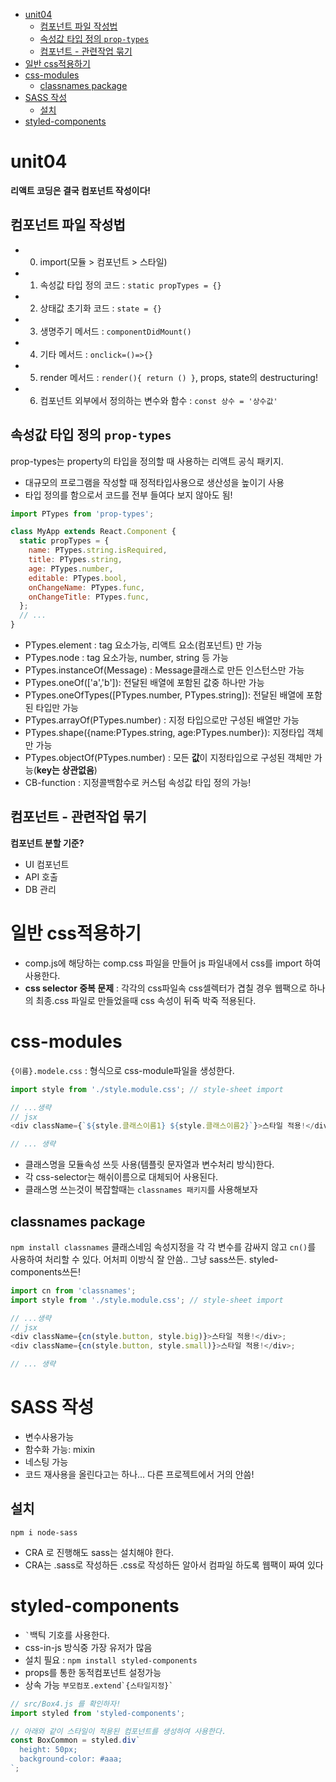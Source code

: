 - [unit04](#unit04)
  - [컴포넌트 파일 작성법](#컴포넌트-파일-작성법)
  - [속성값 타입 정의 `prop-types`](#속성값-타입-정의-prop-types)
  - [컴포넌트 - 관련작업 묶기](#컴포넌트---관련작업-묶기)
- [일반 css적용하기](#일반-css적용하기)
- [css-modules](#css-modules)
  - [classnames package](#classnames-package)
- [SASS 작성](#sass-작성)
  - [설치](#설치)
- [styled-components](#styled-components)

# unit04

**리액트 코딩은 결국 컴포넌트 작성이다!**

## 컴포넌트 파일 작성법

- 0. import(모듈 > 컴포넌트 > 스타일)
- 1. 속성값 타입 정의 코드 : `static propTypes = {}`
- 2. 상태값 초기화 코드 : `state = {}`
- 3. 생명주기 메서드 : `componentDidMount()`
- 4. 기타 메서드 : `onclick=()=>{}`
- 5. render 메서드 : `render(){ return () }`, props, state의 destructuring!
- 6. 컴포넌트 외부에서 정의하는 변수와 함수 : `const 상수 = '상수값'`

## 속성값 타입 정의 `prop-types`

prop-types는 property의 타입을 정의할 때 사용하는 리액트 공식 패키지.

- 대규모의 프로그램을 작성할 때 정적타입사용으로 생산성을 높이기 사용
- 타입 정의를 함으로서 코드를 전부 들여다 보지 않아도 됨!

```js
import PTypes from 'prop-types';

class MyApp extends React.Component {
  static propTypes = {
    name: PTypes.string.isRequired,
    title: PTypes.string,
    age: PTypes.number,
    editable: PTypes.bool,
    onChangeName: PTypes.func,
    onChangeTitle: PTypes.func,
  };
  // ...
}
```

- PTypes.element : tag 요소가능, 리액트 요소(컴포넌트) 만 가능
- PTypes.node : tag 요소가능, number, string 등 가능
- PTypes.instanceOf(Message) : Message클래스로 만든 인스턴스만 가능
- PTypes.oneOf(['a','b']): 전달된 배열에 포함된 값중 하나만 가능
- PTypes.oneOfTypes([PTypes.number, PTypes.string]): 전달된 배열에 포함된 타입만 가능
- PTypes.arrayOf(PTypes.number) : 지정 타입으로만 구성된 배열만 가능
- PTypes.shape({name:PTypes.string, age:PTypes.number}): 지정타입 객체만 가능
- PTypes.objectOf(PTypes.number) : 모든 **값**이 지정타입으로 구성된 객체만 가능(**key는 상관없음**)
- CB-function : 지정콜백함수로 커스텀 속성값 타입 정의 가능!

## 컴포넌트 - 관련작업 묶기

**컴포넌트 분할 기준?**

- UI 컴포넌트
- API 호출
- DB 관리

# 일반 css적용하기

- comp.js에 해당하는 comp.css 파일을 만들어 js 파일내에서 css를 import 하여 사용한다.
- **css selector 중복 문제** : 각각의 css파일속 css셀렉터가 겹칠 경우 웹팩으로 하나의 최종.css 파일로 만들었을때 css 속성이 뒤죽 박죽 적용된다.

# css-modules

`{이름}.modele.css` : 형식으로 css-module파일을 생성한다.

```js
import style from './style.module.css'; // style-sheet import

// ...생략
// jsx
<div className={`${style.클래스이름1} ${style.클래스이름2}`}>스타일 적용!</div>;

// ... 생략
```

- 클래스명을 모듈속성 쓰듯 사용(템플릿 문자열과 변수처리 방식)한다.
- 각 css-selector는 해쉬이름으로 대체되어 사용된다.
- 클래스명 쓰는것이 복잡할때는 `classnames 패키지`를 사용해보자

## classnames package

`npm install classnames`
클래스네임 속성지정을 각 각 변수를 감싸지 않고 `cn()`를 사용하여 처리할 수 있다.
어처피 이방식 잘 안씀.. 그냥 sass쓰든. styled-components쓰든!

```js
import cn from 'classnames';
import style from './style.module.css'; // style-sheet import

// ...생략
// jsx
<div className={cn(style.button, style.big)}>스타일 적용!</div>;
<div className={cn(style.button, style.small)}>스타일 적용!</div>;

// ... 생략
```

# SASS 작성

- 변수사용가능
- 함수화 가능: mixin
- 네스팅 가능
- 코드 재사용을 올린다고는 하나... 다른 프로젝트에서 거의 안씀!

## 설치

`npm i node-sass`

- CRA 로 진행해도 sass는 설치해야 한다.
- CRA는 .sass로 작성하든 .css로 작성하든 알아서 컴파일 하도록 웹팩이 짜여 있다

# styled-components

- `` ` ``백틱 기호를 사용한다.
- css-in-js 방식중 가장 유저가 많음
- 설치 필요 : `npm install styled-components`
- props를 통한 동적컴포넌트 설정가능
- 상속 가능 `` 부모컴포.extend`{스타일지정}` ``

```js
// src/Box4.js 를 확인하자!
import styled from 'styled-components';

// 아래와 같이 스타일이 적용된 컴포넌트를 생성하여 사용한다.
const BoxCommon = styled.div`
  height: 50px;
  background-color: #aaa;
`;
```
